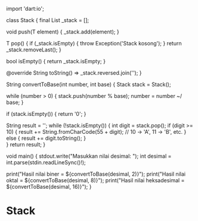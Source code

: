 import 'dart:io';

class Stack<T> {
  final List<T> _stack = [];

  void push(T element) {
    _stack.add(element);
  }

  T pop() {
    if (_stack.isEmpty) {
      throw Exception('Stack kosong');
    }
    return _stack.removeLast();
  }

  bool isEmpty() {
    return _stack.isEmpty;
  }

  @override
  String toString() => _stack.reversed.join('');
}

String convertToBase(int number, int base) {
  Stack<int> stack = Stack<int>();

  while (number > 0) {
    stack.push(number % base);
    number = number ~/ base;
  }

  if (stack.isEmpty()) {
    return '0';
  }

  String result = '';
  while (!stack.isEmpty()) {
    int digit = stack.pop();
    if (digit >= 10) {
      result += String.fromCharCode(55 + digit); // 10 -> 'A', 11 -> 'B', etc.
    } else {
      result += digit.toString();
    }   
  }
  return result;
}

void main() {
  stdout.write("Masukkan nilai desimal: ");
  int desimal = int.parse(stdin.readLineSync()!);

  print("Hasil nilai biner       = ${convertToBase(desimal, 2)}");
  print("Hasil nilai oktal       = ${convertToBase(desimal, 8)}");
  print("Hasil nilai heksadesimal = ${convertToBase(desimal, 16)}");
}
# Stack
